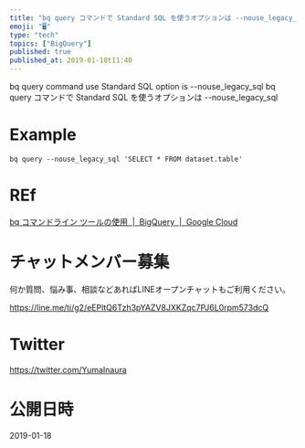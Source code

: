```yaml
---
title: "bq query コマンドで Standard SQL を使うオプションは --nouse_legacy_sql"
emoji: "🖥"
type: "tech"
topics: ["BigQuery"]
published: true
published_at: 2019-01-18t11:40
---
```


bq query command use Standard SQL option is --nouse_legacy_sql
bq query コマンドで Standard SQL を使うオプションは --nouse_legacy_sql

# Example

```
bq query --nouse_legacy_sql 'SELECT * FROM dataset.table'
```

# REf

[bq コマンドライン ツールの使用  |  BigQuery  |  Google Cloud](https://cloud.google.com/bigquery/docs/bq-command-line-tool)








<!-- Update From Qiita API -->

# チャットメンバー募集


何か質問、悩み事、相談などあればLINEオープンチャットもご利用ください。

https://line.me/ti/g2/eEPltQ6Tzh3pYAZV8JXKZqc7PJ6L0rpm573dcQ





# Twitter


https://twitter.com/YumaInaura


<!-- Update From Qiita API -->



# 公開日時

2019-01-18

